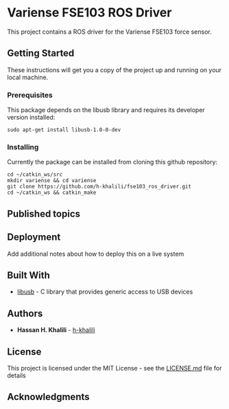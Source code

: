 # Variense FSE103 ROS Driver

This project contains a ROS driver for the Variense FSE103 force sensor.

## Getting Started

These instructions will get you a copy of the project up and running on your local machine. 

### Prerequisites

This package depends on the libusb library and requires its developer version installed:

```
sudo apt-get install libusb-1.0-0-dev
```

### Installing

Currently the package can be installed from cloning this github repository:

```
cd ~/catkin_ws/src
mkdir variense && cd variense
git clone https://github.com/h-khalili/fse103_ros_driver.git
cd ~/catkin_ws && catkin_make
```

## Published topics



## Deployment

Add additional notes about how to deploy this on a live system

## Built With

* [libusb](https://libusb.info/) - C library that provides generic access to USB devices

## Authors

* **Hassan H. Khalili** - [h-khalili](https://github.com/h-khalili)

## License

This project is licensed under the MIT License - see the [LICENSE.md](LICENSE.md) file for details

## Acknowledgments



